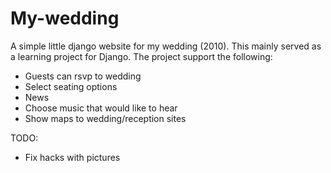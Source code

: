 # My-wedding
A simple little django website for my wedding (2010). This mainly served as a learning project for Django.
The project support the following:
- Guests can rsvp to wedding
- Select seating options
- News
- Choose music that would like to hear
- Show maps to wedding/reception sites

TODO:
- Fix hacks with pictures
